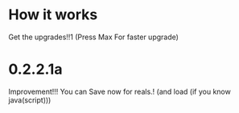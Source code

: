 # How it works
Get the upgrades!!1 (Press Max For faster upgrade)
# 0.2.2.1a
Improvement!!! You can Save now for reals.! (and load (if you know java(script)))
